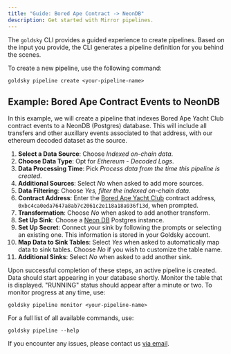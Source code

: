 ```yaml
---
title: "Guide: Bored Ape Contract -> NeonDB"
description: Get started with Mirror pipelines.
---
```


The `goldsky` CLI provides a guided experience to create pipelines. Based on the input you provide, the CLI generates a pipeline definition for you behind the scenes.

To create a new pipeline, use the following command:

```shell
goldsky pipeline create <your-pipeline-name>
```

## Example: Bored Ape Contract Events to NeonDB

In this example, we will create a pipeline that indexes Bored Ape Yacht Club contract events to a NeonDB (Postgres) database. This will include all transfers and other auxillary events associated to that address, with our ethereum decoded dataset as the source.

1. **Select a Data Source**: Choose _Indexed on-chain data_.
1. **Choose Data Type**: Opt for _Ethereum - Decoded Logs_.
1. **Data Processing Time**: Pick _Process data from the time this pipeline is created_.
1. **Additional Sources**: Select _No_ when asked to add more sources.
1. **Data Filtering**: Choose _Yes, filter the indexed on-chain data_.
1. **Contract Address**: Enter the [Bored Ape Yacht Club](https://boredapeyachtclub.com) contract address, `0xbc4ca0eda7647a8ab7c2061c2e118a18a936f13d`, when prompted.
1. **Transformation**: Choose _No_ when asked to add another transform.
1. **Set Up Sink**: Choose a [Neon DB](https://neon.tech) Postgres instance.
1. **Set Up Secret**: Connect your sink by following the prompts or selecting an existing one. This information is stored in your Goldsky account.
1. **Map Data to Sink Tables**: Select _Yes_ when asked to automatically map data to sink tables. Choose _No_ if you wish to customize the table name.
1. **Additional Sinks**: Select _No_ when asked to add another sink.

Upon successful completion of these steps, an active pipeline is created. Data should start appearing in your database shortly. Monitor the table that is displayed. "RUNNING" status should appear after a minute or two. To monitor progress at any time, use:

```shell
goldsky pipeline monitor <your-pipeline-name>
```

For a full list of all available commands, use:

```shell
goldsky pipeline --help
```

If you encounter any issues, please contact us [via email](mailto:support@goldsky.com).
